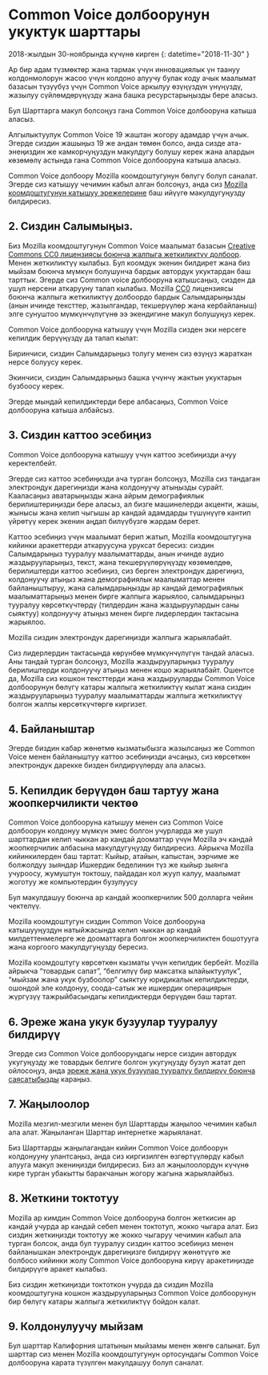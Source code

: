 # Common Voice долбоорунун укуктук шарттары 

2018-жылдын 30-ноябрында күчүнө кирген {: datetime="2018-11-30" }

Ар бир адам түзмөктөр жана тармак үчүн инновациялык үн таануу колдонмолорун жасоо үчүн колдоно алуучу булак коду ачык маалымат базасын түзүүбүз үчүн Common Voice аркылуу өзүңүздүн үнүңүздү, жазылуу сүйлөмдөрүңүздү жана башка ресурстарыңызды бере аласыз.

Бул Шарттарга макул болсоңуз гана Common Voice долбооруна катыша аласыз. 

 Алгылыктуулук
Common Voice 19 жаштан жогору адамдар үчүн ачык. Эгерде сиздин жашыңыз 19 же андан төмөн болсо, анда сизде ата-энеңиздин же камкорчуңуздун макулдугу болушу керек жана алардын көзөмөлү астында гана Common Voice долбооруна катыша аласыз. 

Common Voice долбоору Mozilla коомдоштугунун бөлүгү болуп саналат. Эгерде сиз катышуу чечимин кабыл алган болсоңуз, анда сиз [Mozilla коомдоштугунун катышуу эрежелерине](https://www.mozilla.org/about/governance/policies/participation/) баш ийүүгө макулдугуңузду билдиресиз. 

## 2. Сиздин Салымыңыз. 
Биз Mozillа коомдоштугунун Сommon Voice маалымат базасын [Creative Commons CC0 лицензиясы боюнча жалпыга жеткиликтүү долбоор](https://creativecommons.org/publicdomain/zero/1.0/). Mенен жеткиликтүү кылабыз. Бул коомдук экенин билдирет жана биз мыйзам боюнча мүмкүн болушунча бардык автордук укуктардан баш тарттык. Эгерде сиз Common voice долбооруна катышсаңыз, сизден да ушул нерсени аткарууну талап кылабыз. Mozilla [CC0](https://creativecommons.org/publicdomain/zero/1.0/) лицензиясы боюнча жалпыга жеткиликтүү долбоордо бардык Салымдарыңызды (анын ичинде тексттер, жазылгандар, текшерүүлөр жана кербайланыш) элге сунуштоо мүмкүнчүлүгүнө ээ экендигине макул болушуңуз керек. 

Common Voice долбооруна катышуу үчүн Mozilla сизден эки нерсеге кепилдик берүүңүздү да талап кылат: 

Биринчиси, cиздин Салымдарыңыз толугу менен сиз өзүңүз жараткан нерсе болуусу керек.

Экинчиси, сиздин Салымдарыңыз башка үчүнчү жактын укуктарын бузбоосу керек. 

Эгерде мындай кепилдиктерди бере албасаңыз, Common Voice долбооруна катыша албайсыз. 

## 3. Cиздин каттоо эсебиңиз
Common Voice долбооруна катышуу үчүн каттоо эсебиңизди ачуу керектелбейт. 

Эгерде сиз каттоо эсебиңизди ача турган болсоңуз, Mozilla сиз тандаган электрондук дарегиңизди жана колдонуучу атыңызды сурайт. Кааласаңыз аватарыңызды жана айрым демографиялык берилиштериңизди бере аласыз, ал бизге машинелерди акценти, жашы, жынысы жана келип чыгышы ар кандай адамдарды түшүнүүгө кантип үйрөтүү керек экенин аңдап билүүбүзгө жардам берет.

Каттоо эсебиңиз үчүн маалымат берип жатып, Mozilla коомдоштугуна кийинки аракеттерди аткаруусуна уруксат бересиз: 
сиздин Салымдарыңыз тууралуу маалыматтарды, анын ичинде аудио жаздырууларыңыз, текст, жана текшерүүлөрүңүздү көзөмөлдөө, 
берилиштерди каттоо эсебиңиз, сиз берген электрондук дарегиңиз, колдонуучу атыңыз жана демографиялык маалыматтар менен байланыштыруу, жана
cалымдарыңызды ар кандай демографиялык маалыматтарыңыз менен бирге жалпыга жарыялоо,
cалымдарыңыз тууралуу көрсөткүчтөрдү (тилдердин жана жаздыруулардын саны сыяктуу) колдонуучу атыңыз менен бирге лидерлердин тактасына жарыялоо.

Mozilla cиздин электрондук дарегиңизди жалпыга жарыялабайт. 

Cиз лидерлердин тактасында көрүнбөө мүмкүнчүлүгүн тандай аласыз. Аны тандай турган болсоңуз, Mozilla жаздырууларыңыз тууралуу берилиштерди колдонуучу атыңыз менен кошо жарыялабайт. Ошентсе да, Mozilla сиз кошкон тексттерди жана жаздырууларды Common Voice долбоорунун бөлүгү катары жалпыга жеткиликтүү кылат жана сиздин жаздырууларыңыз тууралуу маалыматтарды жалпыга жеткиликтүү болгон жалпы көрсөткүчтөргө киргизет.

## 4. Байланыштар
Эгерде биздин кабар жөнөтмө кызматыбызга жазылсаңыз же Common Voice менен байланыштуу каттоо эсебиңизди ачсаңыз, сиз көрсөткөн электрондук дарекке бизден билдирүүлөрдү ала аласыз. 

## 5. Кепилдик берүүдөн баш тартуу жана жоопкерчиликти чектөө

Common Voice долбооруна катышуу менен сиз Сommon Voice долбоорун колдонуу мүмкүн эмес болгон учурларда же ушул шарттардан келип чыккан ар кандай дооматтар үчүн Mozilla эч кандай жоопкерчилик албасына макулдугуңузду билдиресиз. Айрыкча Mozilla кийинкилерден баш тартат:
Кыйыр, атайын, капыстан, ээрчиме же болжолдуу зыяндар
Ишкердик беделинин түз же кыйыр зыянга учуроосу, жумуштун токтошу, пайдадан кол жууп калуу, маалымат жоготуу же компьютердин бузулуусу

Бул макулдашуу боюнча ар кандай жоопкерчилик 500 долларга чейин чектелүү. 

Mozilla коомдоштугун сиздин Common Voice долбооруна катышууңуздун натыйжасында келип чыккан ар кандай милдеттенмелерге же дооматтарга болгон жоопкерчиликтен бошотууга жана коргоого макулдугуңузду бересиз. 

Mozilla коомдоштугу көрсөткөн кызматы үчүн кепилдик бербейт. Mozilla айрыкча “товардык сапат”, “белгилүү бир максатка ылайыктуулук”, “мыйзам жана укук бузбоолор” cыяктуу юридикалык кепилдиктерди, ошондой эле колдонуу, соода-сатык же ишкердик операциярын жүргүзүү тажрыйбасындагы кепилдиктерди берүүдөн баш тартат. 

## 6. Эреже жана укук бузуулар тууралуу билдирүү
Эгерде сиз Common Voice долбоорундагы нерсе сиздин автордук укугуңузду же товардык белгиге болгон укугуңузду бузуп жатат деп ойлосоңуз, анда [эреже жана укук бузуулар тууралуу билдирүү боюнча саясатыбызды](https://www.mozilla.org/about/legal/report-infringement/) караңыз.

## 7. Жаңылоолор 
Mozilla мезгил-мезгили менен бул Шарттарды жаңылоо чечимин кабыл ала алат. Жаңыланган Шарттар интернетке жарыяланат. 

Биз Шарттарды жаңылагандан кийин Common Voice долбоорун колдонууну улантсаңыз, анда сиз киргизилген өзгөртүүлөрдү кабыл алууга макул экениңизди билдиресиз. Биз ал жаңылоолордун күчүнө кире турган убакытты баракчанын жогору жагына жарыялайбыз. 

## 8. Жеткини токтотуу 
Mozilla ар кимдин Common Voice долбооруна болгон жеткисин ар кандай учурда ар кандай себеп менен токтотуп, жокко чыгара алат. Биз сиздин жеткиңизди токтотуу же жокко чыгаруу чечимин кабыл ала турган болсок, анда бул тууралуу сиздин каттоо эсебиңиз менен байланышкан электрондук дарегиңизге билдирүү жөнөтүүгө же болбосо кийинки жолу Common Voice долбооруна кирүү аракетиңизде билдирүүгө аракет кылабыз. 

Биз сиздин жеткиңизди токтоткон учурда да cиздин Mozilla коомдоштугуна кошкон жаздырууларыңыз Common Voice долбоорунун бир бөлүгү катары жалпыга жеткиликтүү бойдон калат. 

## 9. Колдонулуучу мыйзам
Бул шарттар Калифорния штатынын мыйзамы менен жөнгө салынат. Бул шарттар сиз менен Mozilla коомдоштугунун ортосундагы Common Voice долбооруна карата түзүлгөн макулдашуу болуп саналат.
